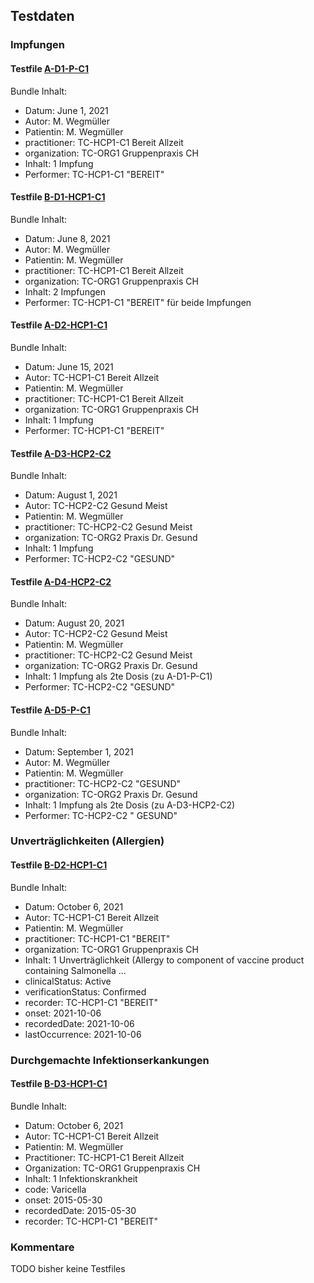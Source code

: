 ## Testdaten

### Impfungen

#### Testfile [A-D1-P-C1](../Testfiles/Bundle-A-D1-P-C1.json)

Bundle Inhalt:
- Datum: June 1, 2021
- Autor: M. Wegmüller
- Patientin: M. Wegmüller
- practitioner: TC-HCP1-C1 Bereit Allzeit
- organization: TC-ORG1 Gruppenpraxis CH
- Inhalt: 1 Impfung
- Performer: TC-HCP1-C1 "BEREIT"

#### Testfile [B-D1-HCP1-C1](../Testfiles/Bundle-B-D1-HCP1-C1.json)

Bundle Inhalt:
- Datum: June 8, 2021
- Autor: M. Wegmüller
- Patientin: M. Wegmüller
- practitioner: TC-HCP1-C1 Bereit Allzeit
- organization: TC-ORG1 Gruppenpraxis CH
- Inhalt: 2 Impfungen
- Performer: TC-HCP1-C1 "BEREIT" für beide Impfungen

#### Testfile [A-D2-HCP1-C1](../Testfiles/Bundle-A-D2-HCP1-C1.json)

Bundle Inhalt:
- Datum: June 15, 2021
- Autor: TC-HCP1-C1 Bereit Allzeit
- Patientin: M. Wegmüller
- practitioner: TC-HCP1-C1 Bereit Allzeit
- organization: TC-ORG1 Gruppenpraxis CH
- Inhalt: 1 Impfung
- Performer: TC-HCP1-C1 "BEREIT"

#### Testfile [A-D3-HCP2-C2](../Testfiles/Bundle-A-D3-HCP2-C2.json)

Bundle Inhalt:
- Datum: August 1, 2021
- Autor: TC-HCP2-C2 Gesund Meist
- Patientin: M. Wegmüller
- practitioner: TC-HCP2-C2 Gesund Meist
- organization: TC-ORG2 Praxis Dr. Gesund
- Inhalt: 1 Impfung
- Performer: TC-HCP2-C2 "GESUND"

#### Testfile [A-D4-HCP2-C2](../Testfiles/Bundle-A-D4-HCP2-C2.json)

Bundle Inhalt:
- Datum: August 20, 2021
- Autor: TC-HCP2-C2 Gesund Meist
- Patientin: M. Wegmüller
- practitioner: TC-HCP2-C2 Gesund Meist
- organization: TC-ORG2 Praxis Dr. Gesund
- Inhalt: 1 Impfung als 2te Dosis (zu A-D1-P-C1)
- Performer: TC-HCP2-C2 "GESUND"

#### Testfile [A-D5-P-C1](../Testfiles/Bundle-A-D5-P-C1.json)

Bundle Inhalt:
- Datum: September 1, 2021
- Autor: M. Wegmüller
- Patientin: M. Wegmüller
- practitioner: TC-HCP2-C2 "GESUND"
- organization: TC-ORG2 Praxis Dr. Gesund
- Inhalt: 1 Impfung als 2te Dosis (zu A-D3-HCP2-C2)
- Performer: TC-HCP2-C2 " GESUND"


### Unverträglichkeiten (Allergien)

#### Testfile [B-D2-HCP1-C1](../Testfiles/Bundle-B-D2-HCP1-C1.json)

Bundle Inhalt:
- Datum: October 6, 2021
- Autor: TC-HCP1-C1 Bereit Allzeit
- Patientin: M. Wegmüller
- practitioner: TC-HCP1-C1 "BEREIT"
- organization: TC-ORG1 Gruppenpraxis CH
- Inhalt: 1 Unverträglichkeit (Allergy to component of vaccine product containing Salmonella ...
- clinicalStatus: Active
- verificationStatus: Confirmed
- recorder: TC-HCP1-C1 "BEREIT"
- onset: 2021-10-06
- recordedDate: 2021-10-06
- lastOccurrence: 2021-10-06


### Durchgemachte Infektionserkankungen

#### Testfile [B-D3-HCP1-C1](../Testfiles/Bundle-B-D3-HCP1-C1.json)

Bundle Inhalt:
- Datum: October 6, 2021
- Autor: TC-HCP1-C1 Bereit Allzeit
- Patientin: M. Wegmüller
- Practitioner: TC-HCP1-C1 Bereit Allzeit
- Organization: TC-ORG1 Gruppenpraxis CH
- Inhalt: 1 Infektionskrankheit
- code: Varicella
- onset: 2015-05-30
- recordedDate: 2015-05-30
- recorder: TC-HCP1-C1 "BEREIT"

### Kommentare

TODO bisher keine Testfiles
